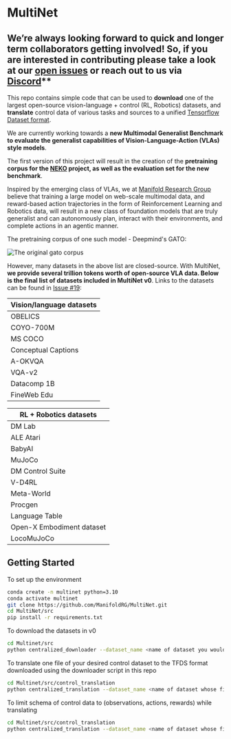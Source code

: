 # MultiNet

## We’re always looking forward to quick and longer term collaborators getting involved! So, if you are interested in contributing please take a look at our [open issues](https://github.com/ManifoldRG/MultiNet/issues) or reach out to us via [Discord](https://discord.gg/Tad7wAX8)**

This repo contains simple code that can be used to **download** one of the largest open-source vision-language + control (RL, Robotics) datasets, and **translate** control data of various tasks and sources to a unified [Tensorflow Dataset format](https://www.tensorflow.org/datasets/api_docs/python/tfds). 

We are currently working towards a **new Multimodal Generalist Benchmark to evaluate the generalist capabilities of Vision-Language-Action (VLAs) style models**. 

The first version of this project will result in the creation of the **pretraining corpus for the [NEKO](https://github.com/ManifoldRG/Neko) project, as well as the evaluation set for the new benchmark**.

Inspired by the emerging class of VLAs, we at [Manifold Research Group](https://discord.gg/8YenUd5y) believe that training a large model on web-scale multimodal data, and reward-based action trajectories in the form of Reinforcement Learning and Robotics data, will result in a new class of foundation models that are truly generalist and can autonomously plan, interact with their environments, and complete actions in an agentic manner.

The pretraining corpus of one such model - Deepmind's GATO:

![The original gato corpus](./assets/gato_corpus.png)

However, many datasets in the above list are closed-source. With MultiNet, **we provide several trillion tokens worth of open-source VLA data. Below is the final list of datasets included in MultiNet v0**. Links to the datasets can be found in [Issue #19](https://github.com/ManifoldRG/MultiNet/issues/19):

| Vision/language datasets|            
| ----------------------- | 
| OBELICS                 | 
| COYO-700M               | 
| MS COCO                 | 
| Conceptual Captions     | 
| A-OKVQA                 | 
| VQA-v2                  | 
| Datacomp 1B             | 
| FineWeb Edu             |           

| RL + Robotics datasets    | 
| ------------------------- | 
| DM Lab                    |
| ALE Atari                 |
| BabyAI                    |
| MuJoCo                    |
| DM Control Suite          |
| V-D4RL                    |
| Meta-World                |
| Procgen                   |
| Language Table            |
| Open-X Embodiment dataset |
| LocoMuJoCo                | 


## Getting Started

To set up the environment

```bash
conda create -n multinet python=3.10
conda activate multinet
git clone https://github.com/ManifoldRG/MultiNet.git
cd MultiNet/src
pip install -r requirements.txt
```

To download the datasets in v0

```bash
cd Multinet/src
python centralized_downloader --dataset_name <name of dataset you would like to download> --output_dir <directory where you would like to download the dataset>
```

To translate one file of your desired control dataset to the TFDS format downloaded using the downloader script in this repo

```bash
cd Multinet/src/control_translation
python centralized_translation --dataset_name <name of dataset whose file you would like to translate> --dataset_path <path to the dataset> --output_dir <directory where you would like to store the translated file>
```

To limit schema of control data to (observations, actions, rewards) while translating

```bash
cd Multinet/src/control_translation
python centralized_translation --dataset_name <name of dataset whose file you would like to translate> --dataset_path <path to the dataset> --output_dir <directory where you would like to store the translated file> --limit_schema True
```




